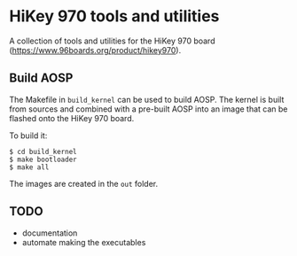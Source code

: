 # HiKey 970 tools and utilities

A collection of tools and utilities for the HiKey 970 board (https://www.96boards.org/product/hikey970).

## Build AOSP

The Makefile in `build_kernel` can be used to build AOSP. The kernel is built from sources and combined with a pre-built AOSP into an image that can be flashed onto the HiKey 970 board.

To build it:

```
$ cd build_kernel
$ make bootloader
$ make all
```

The images are created in the `out` folder.

## TODO

* documentation
* automate making the executables
